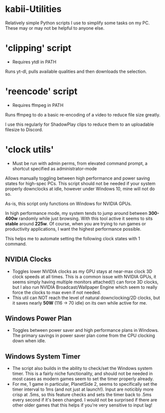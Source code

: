 # kabii-Utilities

Relatively simple Python scripts I use to simplify some tasks on my PC. These may or may not be helpful to anyone else. 

# 'clipping' script
- Requires ytdl in PATH

Runs yt-dl, pulls available qualities and then downloads the selection. 

# 'reencode' script
- Requires ffmpeg in PATH

Runs ffmpeg to do a basic re-encoding of a video to reduce file size greatly. 

I use this regularly for ShadowPlay clips to reduce them to an uploadable filesize to Discord.

# 'clock utils' 
- Must be run with admin perms, from elevated command prompt, a shortcut specified as administrator-mode

Allows manually toggling between high performance and power saving states for high-spec PCs. This script should not be needed if your system properly downclocks at idle, however under Windows 10, mine will not do so. 

As-is, this script only functions on Windows for NVIDIA GPUs.

In high performance mode, my system tends to jump around between **300-400w** randomly while just browsing. With this tool active it seems to sits **stable** around **225w**. Of course, when you are trying to run games or productivity applications, I want the highest performance possible. 

This helps me to automate setting the following clock states with 1 command.
## NVIDIA Clocks
- Toggles lower NVIDIA clocks as my GPU stays at near-max clock 3D clock speeds at all times. This is a common issue with NVIDIA GPUs, it seems simply having multiple monitors attached(!) can force 3D clocks, but I also run NVIDIA Broadcast/Wallpaper Engine which seem to really force the clocks to max even if not needed. 
- This util can NOT reach the level of natural downclocking/2D clocks, but it saves nearly **50W** (116 -> 70 idle) on its own while active for me.

## Windows Power Plan
- Toggles between power saver and high performance plans in Windows. The primary savings in power saver plan come from the CPU clocking down when idle. 

## Windows System Timer 
- The script also builds in the ability to check/set the Windows system timer. This is a fairly niche functionality, and should not be needed in most cases as modern games seem to set the timer properly already. 
- For me, 1 game in particular, PlanetSide 2, seems to specifically set the timer interval to 1ms (and not just at launch!). Input are noticibly more crisp at .5ms, so this feature checks and sets the timer back to .5ms every second if it's been changed. I would not be surprised if there are other older games that this helps if you're very sensitive to input lag!